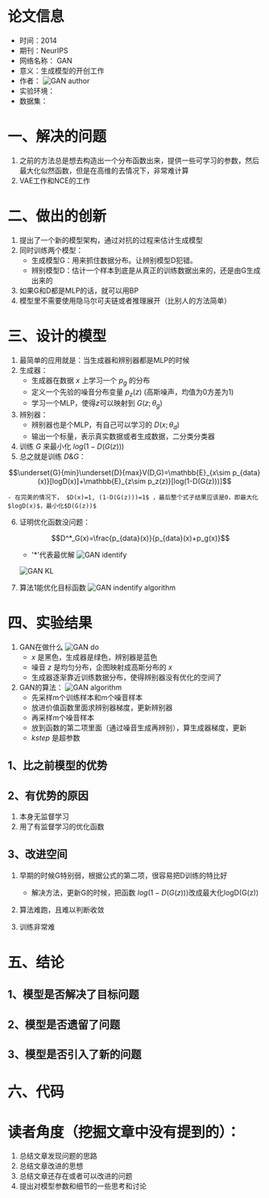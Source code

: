 # 论文信息
- 时间：2014
- 期刊：NeurIPS
- 网络名称： GAN
- 意义：生成模型的开创工作	
- 作者：
![GAN author](../pictures/GAN%20author.png)
- 实验环境：
- 数据集：
# 一、解决的问题
1. 之前的方法总是想去构造出一个分布函数出来，提供一些可学习的参数，然后最大化似然函数，但是在高维的去情况下，非常难计算
2. VAE工作和NCE的工作
# 二、做出的创新
1. 提出了一个新的模型架构，通过对抗的过程来估计生成模型
2. 同时训练两个模型：
    - 生成模型G：用来抓住数据分布。让辨别模型D犯错。
    - 辨别模型D：估计一个样本到底是从真正的训练数据出来的，还是由G生成出来的
3. 如果G和D都是MLP的话，就可以用BP
4. 模型里不需要使用隐马尔可夫链或者推理展开（比别人的方法简单）
# 三、设计的模型
1. 最简单的应用就是：当生成器和辨别器都是MLP的时候
2. 生成器：
    - 生成器在数据 $x$ 上学习一个 $p_g$ 的分布
    - 定义一个先验的噪音分布变量 $p_z(z)$ (高斯噪声，均值为0方差为1)
    - 学习一个MLP，使得$z$可以映射到 $G(z;\theta_g)$
3. 辨别器：
    - 辨别器也是个MLP，有自己可以学习的 $D(x;\theta_d)$
    - 输出一个标量，表示真实数据或者生成数据，二分类分类器
4. 训练 $G$ 来最小化 $log(1-D(G(z)))$
5. 总之就是训练 $D \& G$：

$$\underset{G}{min}\underset{D}{max}V(D,G)=\mathbb{E}_{x\sim p_{data}(x)}[logD(x)]+\mathbb{E}_{z\sim p_z(z)}[log(1-D(G(z)))]$$

    - 在完美的情况下， $D(x)=1, (1-D(G(z)))=1$ ，最后整个式子结果应该是0，即最大化$logD(x)$，最小化$D(G(z))$
6. 证明优化函数没问题：

    $$D^*_G(x)=\frac{p_{data}(x)}{p_{data}(x)+p_g(x)}$$
    
    - '*'代表最优解
    ![GAN identify](../pictures/GAN%20identify.png)

    ![GAN KL](../pictures/GAN%20KL.png)

7. 算法1能优化目标函数
    ![GAN indentify algorithm](../pictures/GAN%20identify%20algorithm.png)

# 四、实验结果
1. GAN在做什么
    ![GAN do](../pictures/GAN%20do.png)
    - $x$ 是黑色，生成器是绿色，辨别器是蓝色
    - 噪音 $z$ 是均匀分布，企图映射成高斯分布的 $x$
    - 生成器逐渐靠近训练数据分布，使得辨别器没有优化的空间了
2. GAN的算法：
    ![GAN algorithm](../pictures/GAN%20algorithm.png)
    - 先采样m个训练样本和m个噪音样本
    - 放进价值函数里面求辨别器梯度，更新辨别器
    - 再采样m个噪音样本
    - 放到函数的第二项里面（通过噪音生成再辨别），算生成器梯度，更新
    - $k step$ 是超参数
## 1、比之前模型的优势

## 2、有优势的原因
1. 本身无监督学习
2. 用了有监督学习的优化函数
## 3、改进空间
1. 早期的时候G特别弱，根据公式的第二项，很容易把D训练的特比好
    - 解决方法，更新G的时候，把函数 $log(1-D(G(z)))$改成最大化logD(G(z))

2. 算法难跑，且难以判断收敛
3. 训练非常难
# 五、结论

## 1、模型是否解决了目标问题

## 2、模型是否遗留了问题

## 3、模型是否引入了新的问题

# 六、代码

# 读者角度（挖掘文章中没有提到的）：
1. 总结文章发现问题的思路
2. 总结文章改进的思想
3. 总结文章还存在或者可以改进的问题
4. 提出对模型参数和细节的一些思考和讨论
